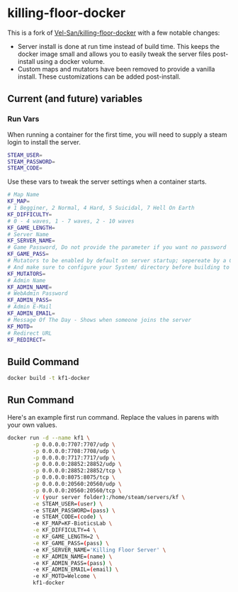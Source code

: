 # killing-floor-docker

This is a fork of [Vel-San/killing-floor-docker](https://github.com/Vel-San/killing-floor-docker) with a few notable changes:
- Server install is done at run time instead of build time. This keeps the docker image small and allows you to easily tweak the server files post-install using a docker volume.
- Custom maps and mutators have been removed to provide a vanilla install. These customizations can be added post-install.

## Current (and future) variables

### Run Vars

When running a container for the first time, you will need to supply a steam login to install the server.

```bash
STEAM_USER=
STEAM_PASSWORD=
STEAM_CODE=
```

Use these vars to tweak the server settings when a container starts.

```bash
# Map Name
KF_MAP=
# 1 Begginer, 2 Normal, 4 Hard, 5 Suicidal, 7 Hell On Earth
KF_DIFFICULTY=
# 0 - 4 waves, 1 - 7 waves, 2 - 10 waves
KF_GAME_LENGTH=
# Server Name
KF_SERVER_NAME=
# Game Password, Do not provide the parameter if you want no password
KF_GAME_PASS=
# Mutators to be enabled by default on server startup; sepereate by a Comma
# And make sure to configure your System/ directory before building to add the mutators
KF_MUTATORS=
# Admin Name
KF_ADMIN_NAME=
# WebAdmin Password
KF_ADMIN_PASS=
# Admin E-Mail
KF_ADMIN_EMAIL=
# Message Of The Day - Shows when someone joins the server
KF_MOTD=
# Redirect URL
KF_REDIRECT=
```

## Build Command

```bash
docker build -t kf1-docker
```

## Run Command

Here's an example first run command. Replace the values in parens with your own values.

```bash
docker run -d --name kf1 \
        -p 0.0.0.0:7707:7707/udp \
        -p 0.0.0.0:7708:7708/udp \
        -p 0.0.0.0:7717:7717/udp \
        -p 0.0.0.0:28852:28852/udp \
        -p 0.0.0.0:28852:28852/tcp \
        -p 0.0.0.0:8075:8075/tcp \
        -p 0.0.0.0:20560:20560/udp \
        -p 0.0.0.0:20560:20560/tcp \
        -v (your server folder):/home/steam/servers/kf \
        -e STEAM_USER=(user) \
        -e STEAM_PASSWORD=(pass) \
        -e STEAM_CODE=(code) \
        -e KF_MAP=KF-BioticsLab \
        -e KF_DIFFICULTY=4 \
        -e KF_GAME_LENGTH=2 \
        -e KF_GAME_PASS=(pass) \
        -e KF_SERVER_NAME='Killing Floor Server' \
        -e KF_ADMIN_NAME=(name) \
        -e KF_ADMIN_PASS=(pass) \
        -e KF_ADMIN_EMAIL=(email) \
        -e KF_MOTD=Welcome \
        kf1-docker
```